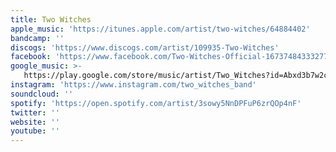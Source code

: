 ```yaml
---
title: Two Witches
apple_music: 'https://itunes.apple.com/artist/two-witches/64884402'
bandcamp: ''
discogs: 'https://www.discogs.com/artist/109935-Two-Witches'
facebook: 'https://www.facebook.com/Two-Witches-Official-167374843332778'
google_music: >-
   https://play.google.com/store/music/artist/Two_Witches?id=Abxd3b7w2cx66fgjirxuyrfydee
instagram: 'https://www.instagram.com/two_witches_band'
soundcloud: ''
spotify: 'https://open.spotify.com/artist/3sowy5NnDPFuP6zrQOp4nF'
twitter: ''
website: ''
youtube: ''
---
```

